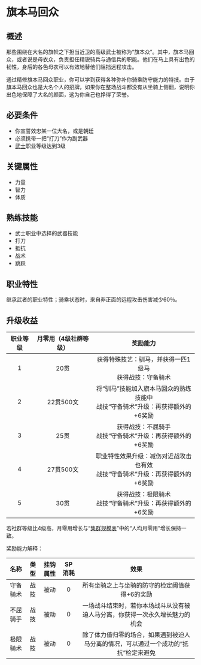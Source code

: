 # 旗本马回众

## 概述

那些围绕在大名的旗帜之下担当近卫的高级武士被称为“旗本众”。其中，旗本马回众，或者说是母衣众，负责担任精锐骑兵与通信兵的职能。他们在马上具有出色的韧性，身后的各色母衣可以有效地替他们阻挡远程攻击。

通过精修旗本马回众职业，你可以学到获得各种弥补你骑乘防守能力的特技。由于旗本马回众也是大名个人的招牌，如果你在整场战斗都没有从坐骑上侧翻，说明你出色地保障了大名的颜面，这为你自己也挣得了荣誉。

## 必要条件

* 你宣誓效忠某一位大名，或是朝廷
* 必须携带一把“打刀”作为副武器
* <a href="../samurai" target="_blank">武士</a>职业等级达到3级

## 关键属性

* 力量
* 智力
* 体质

## 熟练技能

* 武士职业中选择的武器技能
* 打刀
* 抵抗
* 战术
* 跳跃
  
## 职业特性

继承武者的职业特性；骑乘状态时，来自非正面的远程攻击伤害减少60％。

## 升级收益

职业等级|月零用（4级社群等级）|奖励能力
:--:|:--:|:--:
1|20贯|获得特殊技艺：驯马，并获得一匹1级马<br>获得战技：守备骑术
2|22贯500文|将“驯马”技能加入旗本马回众的熟练技能中<br>战技“守备骑术”升级：再获得额外的+6奖励
3|25贯|获得战技：不屈骑手<br>战技“守备骑术”升级：再获得额外的+6奖励
4|27贯500文|职业特性效果升级：减伤对近战攻击也有效<br>战技“守备骑术”升级：再获得额外的+6奖励
5|30贯|获得战技：极限骑术<br>战技“守备骑术”升级：再获得额外的+6奖励

若社群等级比4级高，月零用增长与“<a href="../../../scaleList" target="_blank">集群规模表</a>”中的“人均月零用”增长保持一致。

奖励能力解释：

名称|类型|挂钩属性|SP消耗|效果
:--:|:--:|:--:|:--:|:--:
守备骑术|战技|被动|0|所有坐骑之上与坐骑的防守的检定阈值获得+6的奖励
不屈骑手|战技|被动|0|一场战斗结束时，若你本场战斗从没有被迫人马分离，你获得一次永久增长魅力的机会
极限骑术|战技|被动|0|除了体力值归零的场合，如果遇到被迫人马分离的情况，可以通过一个成功的“抵抗”检定来避免
